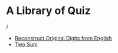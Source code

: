 # A Library of Quiz 
/
* [Reconstruct Original Digits from English](https://github.com/xingrz1993/QuizLibrary/tree/master/20170427/reconstruct-original-digits-from-english)
* [Two Sum](https://github.com/xingrz1993/QuizLibrary/tree/master/20170427/two-sum)